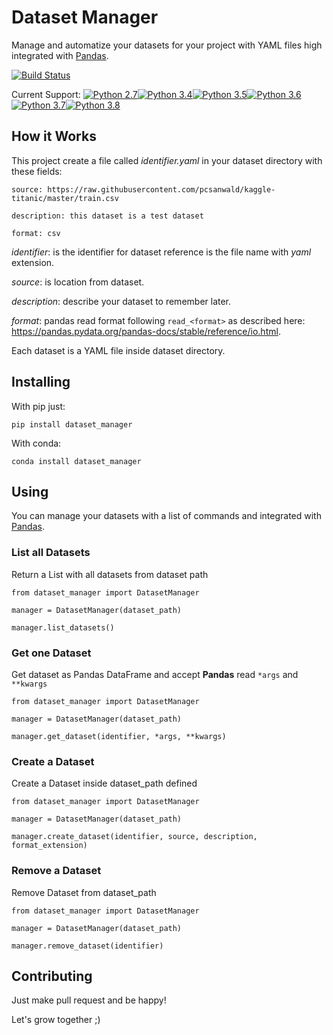 # Dataset Manager

Manage and automatize your datasets for your project with YAML files high integrated with [Pandas](https://pandas.pydata.org/).


[![Build Status](https://travis-ci.com/dmvieira/dataset-manager.svg?branch=master)](https://travis-ci.com/dmvieira/dataset-manager)

Current Support: [![Python 2.7](https://img.shields.io/badge/python-2.7-blue.svg)](https://www.python.org/downloads/release/python-270/)[![Python 3.4](https://img.shields.io/badge/python-3.4-blue.svg)](https://www.python.org/downloads/release/python-340/)[![Python 3.5](https://img.shields.io/badge/python-3.5-blue.svg)](https://www.python.org/downloads/release/python-350/)[![Python 3.6](https://img.shields.io/badge/python-3.6-blue.svg)](https://www.python.org/downloads/release/python-360/)[![Python 3.7](https://img.shields.io/badge/python-3.7-blue.svg)](https://www.python.org/downloads/release/python-370/)[![Python 3.8](https://img.shields.io/badge/python-3.8-blue.svg)](https://www.python.org/downloads/release/python-380/)

## How it Works

This project create a file called *identifier.yaml* in your dataset directory with these fields:

```
source: https://raw.githubusercontent.com/pcsanwald/kaggle-titanic/master/train.csv

description: this dataset is a test dataset

format: csv
```

*identifier*: is the identifier for dataset reference is the file name with *yaml* extension.

*source*: is location from dataset.

*description*: describe your dataset to remember later.

*format*: pandas read format following `read_<format>` as described here: https://pandas.pydata.org/pandas-docs/stable/reference/io.html.

Each dataset is a YAML file inside dataset directory.

## Installing

With pip just:

```
pip install dataset_manager
```

With conda:

```
conda install dataset_manager
```

## Using

You can manage your datasets with a list of commands and integrated with [Pandas](https://pandas.pydata.org/).

### List all Datasets

Return a List with all datasets from dataset path

```
from dataset_manager import DatasetManager

manager = DatasetManager(dataset_path)

manager.list_datasets()
```

### Get one Dataset

Get dataset as Pandas DataFrame and accept **Pandas** read `*args` and `**kwargs`

```
from dataset_manager import DatasetManager

manager = DatasetManager(dataset_path)

manager.get_dataset(identifier, *args, **kwargs)
```

### Create a Dataset

Create a Dataset inside dataset_path defined

```
from dataset_manager import DatasetManager

manager = DatasetManager(dataset_path)

manager.create_dataset(identifier, source, description, format_extension)
```

### Remove a Dataset

Remove Dataset from dataset_path

```
from dataset_manager import DatasetManager

manager = DatasetManager(dataset_path)

manager.remove_dataset(identifier)
```

## Contributing

Just make pull request and be happy!

Let's grow together ;)